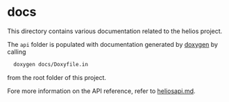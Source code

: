 # docs

This directory contains various documentation related to the helios project.

The `api` folder is populated with documentation generated by [doxygen](https://doxygen.nl) by calling

```bash
  doxygen docs/Doxyfile.in
```

from the root folder of this project.


Fore more information on the API reference, refer to [heliosapi.md](./heliosapi.md).
